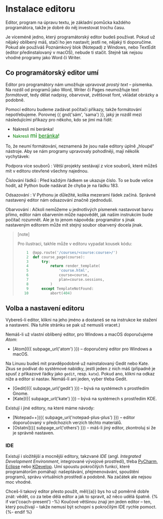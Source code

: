 # Instalace editoru

Editor, program na úpravu textu, je základní pomůcka
každého programátora,
takže je dobré do něj investovat trochu času.

Je víceméně jedno, který programátorský editor budeš používat.
Pokud už nějaký oblíbený máš, stačí ho jen nastavit;
jestli ne, nějaký ti doporučíme.
Pokud ale používáš Poznámkový blok (Notepad) z Windows,
nebo TextEdit (editor předinstalovaný v macOS),
nebude ti stačit.
Stejně tak nejsou vhodné programy jako Word či Writer.


## Co programátorský editor umí

Editor pro programátory nám umožňuje upravovat *prostý text* – písmenka.
Na rozdíl od programů jako Word, Writer či Pages neumožňuje text *formátovat*,
tedy dělat nadpisy, obarvovat, zvětšovat font, vkládat obrázky a podobně.

Pomocí editoru budeme zadávat počítači příkazy, takže formátování nepotřebujeme.
Porovnej {{ gnd('sám', 'sama') }}, jaký je rozdíl mezi následujícími příkazy
pro někoho, kdo se jimi má řídit:

* Nakresli mi beránka!
* <font color="green">Nakresli <big><big>mi</big> <u>beránka</u>!</big></font>

To, že neumí formátování, neznamená že jsou naše editory úplně „hloupé“
nástroje.
Aby se nám programy upravovaly pohodlněji, mají několik vychytávek:

Podpora více souborů
:   Větší projekty sestávají z více souborů, které můžeš mít v editoru
    otevřené všechny najednou.

Číslování řádků
:   Před každým řádkem se ukazuje číslo.
    To se bude velice hodit, až Python bude nadávat že chyba je na řádku 183. 

Odsazování
:   V Pythonu je důležité, kolika mezerami řádek začíná.
    Správně nastavený editor nám odsazování značně zjednoduší.

Obarvování
:   Ačkoli nemůžeme u jednotlivých písmenek nastavovat barvu přímo, editor nám
    obarvením může napovědět, jak našim instrukcím bude počítač rozumnět.
    Ale je to jenom nápověda:
    programátor s jinak nastaveným editorem může mít stejný soubor obarvený
    docela jinak.

> [note]
>
> Pro ilustraci, takhle může v editoru vypadat kousek kódu:
>
> ```python
>     1  @app.route('/courses/<course:course>/')
>     2  def course_page(course):
>     3      try:
>     4          return render_template(
>     5              'course.html',
>     6              course=course,
>     7              plan=course.sessions,
>     8          )
>     9      except TemplateNotFound:
>    10          abort(404)
> ```


## Volba a nastavení editoru

Vybereš-li editor, klikni na jeho jméno a dostaneš se na instrukce ke stažení
a nastavení.
(Na tuhle stránku se pak už nemusíš vracet.)

Nemáš-li už vlastní oblíbený editor, pro Windows a macOS
doporučujeme *Atom*:

* [Atom]({{ subpage_url('atom') }}) – doporučený editor pro
  Windows a macOS.

Na Linuxu budeš mít pravděpodobně už nainstalovaný Gedit nebo Kate.
Zkus se podívat do systémové nabídky, jestli jeden z nich máš (případně je
spusť z příkazové řádky jako `gedit`, resp. `kate`).
Pokud ano, klikni na odkaz níže a editor si nastav.
Nemáš-li ani jeden, vyber třeba Gedit.

* [Gedit]({{ subpage_url('gedit') }}) – bývá na systémech s prostředím Gnome.
* [Kate]({{ subpage_url('kate') }}) – bývá na systémech s prostředím KDE.

Existují i jiné editory, na které máme návody:

* [Notepad++]({{ subpage_url('notepad-plus-plus') }}) – editor doporučovaný
  v předchozích verzích těchto materiálů.
* [Ostatní]({{ subpage_url('others') }}) – máš-li jiný editor, zkontroluj
  si že je správně nastaven.


### IDE

Existují i složitější a mocnější editory, takzvané *IDE* (angl. *Integrated
Development Environment*, integrované vývojové prostředí),
třeba [PyCharm], [Eclipse] nebo [KDevelop].
Umí spoustu pokročilých funkcí, které programátorům pomáhají:
našeptávání, přejmenovávání, spouštění programů, správu virtuálních prostředí
a podobně.
Na začátek ale nejsou moc vhodné.

Chceš-li takový editor přesto použít, měl{{a}} bys ho už poměrně dobře znát:
vědět, co za tebe dělá editor a jak to spravit, až něco udělá špatně.
{% if var('coach-present') -%}
Koučové většinou znají jen jeden editor – ten, který používají –
takže nemusí být schopní s pokročilým IDE rychle pomoct.
{%- endif %}

[PyCharm]: https://www.jetbrains.com/pycharm/
[Eclipse]: https://eclipse.org/
[KDevelop]: https://www.kdevelop.org/

